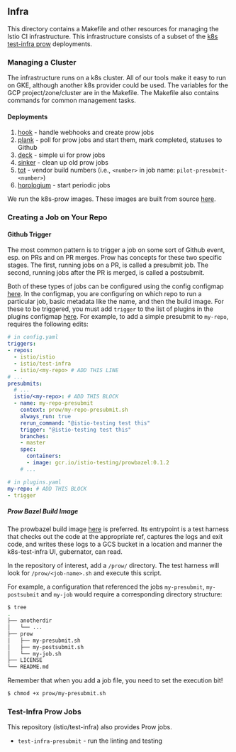 Infra
-----

This directory contains a Makefile and other resources for managing the Istio CI infrastructure. This infrastructure consists of a subset of the [k8s test-infra prow](https://github.com/kubernetes/test-infra/tree/master/prow) deployments.

### Managing a Cluster

The infrastructure runs on a k8s cluster. All of our tools make it easy to run on GKE, although another k8s provider could be used. The variables for the GCP project/zone/cluster are in the Makefile. The Makefile also contains commands for common management tasks.

#### Deployments

1. [hook](./cluster/hook_deployment.yaml)               - handle webhooks and create prow jobs
2. [plank](./cluster/plank_deployment.yaml)             - poll for prow jobs and start them, mark completed, statuses to Github
3. [deck](./cluster/deck_deployment.yaml)               - simple ui for prow jobs
4. [sinker](./cluster/sinker_deployment.yaml)           - clean up old prow jobs
5. [tot](./cluster/tot_deployment.yaml)                 - vendor build numbers (i.e., `<number>` in job name: `pilot-presubmit-<number>`)
6. [horologium](./cluster/horologium_deployment.yaml)   - start periodic jobs

We run the k8s-prow images. These images are built from source [here](https://github.com/kubernetes/test-infra/tree/master/prow).

### Creating a Job on Your Repo

#### Github Trigger

The most common pattern is to trigger a job on some sort of Github event, esp. on PRs and on PR merges. Prow has concepts for these two specific stages. The first, running jobs on a PR, is called a presubmit job. The second, running jobs after the PR is merged, is called a postsubmit.

Both of these types of jobs can be configured using the config configmap [here](./config.yaml). In the configmap, you are configuring on which repo to run a particular job, basic metadata like the name, and then the build image. For these to be triggered, you must add `trigger` to the list of plugins in the plugins configmap [here](./plugins.yaml). For example, to add a simple presubmit to `my-repo`, requires the following edits:

```yaml
# in config.yaml
triggers:
- repos:
  - istio/istio
  - istio/test-infra
  - istio/<my-repo> # ADD THIS LINE
# ...
presubmits:
  # ...
  istio/<my-repo>: # ADD THIS BLOCK
  - name: my-repo-presubmit
    context: prow/my-repo-presubmit.sh
    always_run: true
    rerun_command: "@istio-testing test this"
    trigger: "@istio-testing test this"
    branches:
    - master
    spec:
      containers:
      - image: gcr.io/istio-testing/prowbazel:0.1.2
    # ...

# in plugins.yaml
my-repo: # ADD THIS BLOCK
- trigger
```

##### Prow Bazel Build Image

The prowbazel build image [here](../docker/prowbazel) is preferred. Its entrypoint is a test harness that checks out the code at the appropriate ref, captures the logs and exit code, and writes these logs to a GCS bucket in a location and manner the k8s-test-infra UI, gubernator, can read.

In the repository of interest, add a `/prow/` directory. The test harness will look for `/prow/<job-name>.sh` and execute this script.

For example, a configuration that referenced the jobs `my-presubmit`, `my-postsubmit` and `my-job` would require a corresponding directory structure:

```bash
$ tree
.
├── anotherdir
│   └── ...
├── prow
│   ├── my-presubmit.sh
│   ├── my-postsubmit.sh
│   └── my-job.sh
├── LICENSE
└── README.md
```

Remember that when you add a job file, you need to set the execution bit!
```bash
$ chmod +x prow/my-presubmit.sh
```

### Test-Infra Prow Jobs

This repository (istio/test-infra) also provides Prow jobs.

- `test-infra-presubmit` - run the linting and testing
